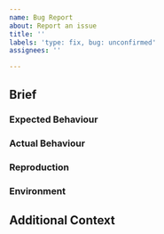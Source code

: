```yaml
---
name: Bug Report
about: Report an issue
title: ''
labels: 'type: fix, bug: unconfirmed'
assignees: ''

---
```


## Brief

### Expected Behaviour

<!--
What proselint should do in this situation.

Example:
Print line numbers corresponding with where the check matched.
-->

### Actual Behaviour

<!--
What proselint did in this situation.

Example:
Line numbers were offset by 1.
-->

### Reproduction

<!--
Minimal steps required to encounter the problem, if you were able to find some.

Example:
- Create a markdown file with a code block and some surrounding text
- Run proselint against this new file
-->

### Environment

<!--
Information about your operating system and working environment.

Example:
nixos-25.05 running proselint 0.14 via Python 3.12.
-->

## Additional Context

<!--
Other information about the problem, such as logs or screenshots.

If the bug relates to a specific check, this should also include the content
you ran proselint against, if possible.
-->
